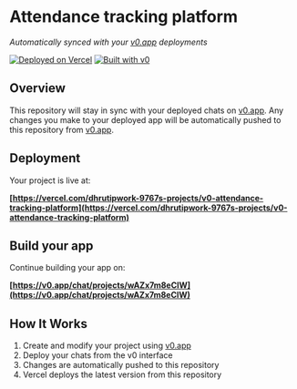 # Attendance tracking platform

*Automatically synced with your [v0.app](https://v0.app) deployments*

[![Deployed on Vercel](https://img.shields.io/badge/Deployed%20on-Vercel-black?style=for-the-badge&logo=vercel)](https://vercel.com/dhrutipwork-9767s-projects/v0-attendance-tracking-platform)
[![Built with v0](https://img.shields.io/badge/Built%20with-v0.app-black?style=for-the-badge)](https://v0.app/chat/projects/wAZx7m8eCIW)

## Overview

This repository will stay in sync with your deployed chats on [v0.app](https://v0.app).
Any changes you make to your deployed app will be automatically pushed to this repository from [v0.app](https://v0.app).

## Deployment

Your project is live at:

**[https://vercel.com/dhrutipwork-9767s-projects/v0-attendance-tracking-platform](https://vercel.com/dhrutipwork-9767s-projects/v0-attendance-tracking-platform)**

## Build your app

Continue building your app on:

**[https://v0.app/chat/projects/wAZx7m8eCIW](https://v0.app/chat/projects/wAZx7m8eCIW)**

## How It Works

1. Create and modify your project using [v0.app](https://v0.app)
2. Deploy your chats from the v0 interface
3. Changes are automatically pushed to this repository
4. Vercel deploys the latest version from this repository